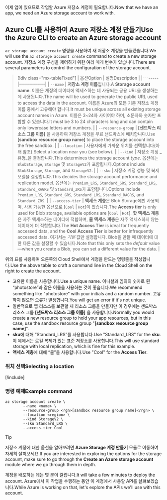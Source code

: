 <span data-ttu-id="f00d7-101">이제 앱이 있으므로 작업할 Azure 저장소 계정이 필요합니다.</span><span class="sxs-lookup"><span data-stu-id="f00d7-101">Now that we have an app, we need an Azure storage account to work with.</span></span>

## <a name="use-the-azure-cli-to-create-an-azure-storage-account"></a><span data-ttu-id="f00d7-102">Azure CLI를 사용하여 Azure 저장소 계정 만들기</span><span class="sxs-lookup"><span data-stu-id="f00d7-102">Use the Azure CLI to create an Azure storage account</span></span>

<span data-ttu-id="f00d7-103">`az storage account create` 명령을 사용하여 새 저장소 계정을 만들겠습니다.</span><span class="sxs-lookup"><span data-stu-id="f00d7-103">We will use the `az storage account create` command to create a new storage account.</span></span> <span data-ttu-id="f00d7-104">저장소 계정 구성을 제어하기 위한 여러 매개 변수가 있습니다.</span><span class="sxs-lookup"><span data-stu-id="f00d7-104">There are several parameters to control the configuration of the storage account.</span></span>

> [!div class="mx-tableFixed"]
> | <span data-ttu-id="f00d7-105">옵션</span><span class="sxs-lookup"><span data-stu-id="f00d7-105">Option</span></span> | <span data-ttu-id="f00d7-106">설명</span><span class="sxs-lookup"><span data-stu-id="f00d7-106">Description</span></span> |
> |--------|-------------|
> | `--name` | <span data-ttu-id="f00d7-107">**저장소 계정 이름**입니다.</span><span class="sxs-lookup"><span data-stu-id="f00d7-107">A **Storage account name**.</span></span> <span data-ttu-id="f00d7-108">이름은 계정의 데이터에 액세스하는 데 사용되는 공용 URL을 생성하는 데 사용됩니다.</span><span class="sxs-lookup"><span data-stu-id="f00d7-108">The name will be used to generate the public URL used to access the data in the account.</span></span> <span data-ttu-id="f00d7-109">이름은 Azure의 모든 기존 저장소 계정 이름 중에서 고유해야 합니다.</span><span class="sxs-lookup"><span data-stu-id="f00d7-109">It must be unique across all existing storage account names in Azure.</span></span> <span data-ttu-id="f00d7-110">이름은 3~24자 사이여야 하며, 소문자와 숫자만 포함할 수 있습니다.</span><span class="sxs-lookup"><span data-stu-id="f00d7-110">It must be 3 to 24 characters long and can contain only lowercase letters and numbers.</span></span> |
> | `--resource-group` | <span data-ttu-id="f00d7-111">**<rgn>[샌드박스 리소스 그룹 이름]</rgn>** 을 사용하여 저장소 계정을 무료 샌드박스에 배치합니다.</span><span class="sxs-lookup"><span data-stu-id="f00d7-111">Use **<rgn>[sandbox resource group name]</rgn>** to place the storage account into the free sandbox.</span></span> |
> | `--location` | <span data-ttu-id="f00d7-112">사용자에게 가까운 위치를 선택합니다(아래 참조).</span><span class="sxs-lookup"><span data-stu-id="f00d7-112">Select a location near you (see below).</span></span> |
> | `--kind` | <span data-ttu-id="f00d7-113">저장소 계정 _유형_을 결정합니다.</span><span class="sxs-lookup"><span data-stu-id="f00d7-113">This determines the storage account _type_.</span></span> <span data-ttu-id="f00d7-114">옵션에는 `BlobStorage`, `Storage` 및 `StorageV2`가 포함됩니다.</span><span class="sxs-lookup"><span data-stu-id="f00d7-114">Options include `BlobStorage`, `Storage`, and `StorageV2`.</span></span> |
> | `--sku` | <span data-ttu-id="f00d7-115">저장소 계정 성능 및 복제 모델을 결정합니다.</span><span class="sxs-lookup"><span data-stu-id="f00d7-115">This decides the storage account performance and replication model.</span></span> <span data-ttu-id="f00d7-116">옵션에는 `Premium_LRS`, `Standard_GRS`, `Standard_LRS`, `Standard_RAGRS` 및 `Standard_ZRS`가 포함됩니다.</span><span class="sxs-lookup"><span data-stu-id="f00d7-116">Options include `Premium_LRS`, `Standard_GRS`, `Standard_LRS`, `Standard_RAGRS`, and `Standard_ZRS`.</span></span> |
> | `--access-tier` | <span data-ttu-id="f00d7-117">**액세스 계층**은 Blob Storage에만 사용되며, 사용 가능한 옵션으로 [`Cool` \| `Hot`]이 있습니다.</span><span class="sxs-lookup"><span data-stu-id="f00d7-117">The **Access tier** is only used for Blob storage, available options are [`Cool` \| `Hot`].</span></span> <span data-ttu-id="f00d7-118">**핫 액세스 계층**은 자주 액세스하는 데이터에 적합하며, **쿨 액세스 계층**은 자주 액세스하지 않는 데이터에 더 적합합니다.</span><span class="sxs-lookup"><span data-stu-id="f00d7-118">The **Hot Access Tier** is ideal for frequently accessed data, and the **Cool Access Tier** is better for infrequently accessed data.</span></span> <span data-ttu-id="f00d7-119">여기서는 _기본_ 값만 설정합니다. Blob을 만들 때 데이터에 대한 다른 값을 설정할 수 있습니다.</span><span class="sxs-lookup"><span data-stu-id="f00d7-119">Note that this only sets the _default_ value&mdash;when you create a Blob, you can set a different value for the data.</span></span> |
    
<span data-ttu-id="f00d7-120">위의 표를 사용하여 오른쪽의 Cloud Shell에서 계정을 만드는 명령줄을 작성합니다.</span><span class="sxs-lookup"><span data-stu-id="f00d7-120">Use the above table to craft a command line in the Cloud Shell on the right to create the account.</span></span>
- <span data-ttu-id="f00d7-121">고유한 이름을 사용합니다.</span><span class="sxs-lookup"><span data-stu-id="f00d7-121">Use a unique name.</span></span> <span data-ttu-id="f00d7-122">이니셜과 임의의 숫자로 된 “photostore”과 같은 이름을 사용하는 것이 좋습니다.</span><span class="sxs-lookup"><span data-stu-id="f00d7-122">We recommend something like "photostore" with your initials and a random number.</span></span> <span data-ttu-id="f00d7-123">고유하지 않으면 오류가 발생합니다.</span><span class="sxs-lookup"><span data-stu-id="f00d7-123">You will get an error if it's not unique.</span></span>
- <span data-ttu-id="f00d7-124">일반적으로 앱 리소스를 보관할 새 리소스 그룹을 만들지만 이 경우에는 샌드박스 리소스 그룹 **<rgn>[샌드박스 리소스 그룹 이름]</rgn>** 을 사용합니다.</span><span class="sxs-lookup"><span data-stu-id="f00d7-124">Normally you would create a new resource group to hold your app resources, but in this case, use the sandbox resource group "**<rgn>[sandbox resource group name]</rgn>**".</span></span>
- <span data-ttu-id="f00d7-125">**sku**에 대해 “Standard_LRS”를 사용합니다.</span><span class="sxs-lookup"><span data-stu-id="f00d7-125">Use "Standard_LRS" for the **sku**.</span></span> <span data-ttu-id="f00d7-126">이 예에서는 로컬 복제가 있는 표준 저장소를 사용합니다.</span><span class="sxs-lookup"><span data-stu-id="f00d7-126">This will use standard storage with local replication, which is fine for this example.</span></span>
- <span data-ttu-id="f00d7-127">**액세스 계층**에 대해 “쿨”을 사용합니다.</span><span class="sxs-lookup"><span data-stu-id="f00d7-127">Use "Cool" for the **Access Tier**.</span></span>

### <a name="selecting-a-location"></a><span data-ttu-id="f00d7-128">위치 선택</span><span class="sxs-lookup"><span data-stu-id="f00d7-128">Selecting a location</span></span>
<!-- Resource selection -->
[!include[](../../../includes/azure-sandbox-regions-first-mention-note.md)]

### <a name="example-command"></a><span data-ttu-id="f00d7-129">명령 예제</span><span class="sxs-lookup"><span data-stu-id="f00d7-129">Example command</span></span>

```azurecli
az storage account create \
        --name <name> \
        --resource-group <rgn>[sandbox resource group name]</rgn> \
        --location <region> \
        --kind StorageV2 \
        --sku Standard_LRS \
        --access-tier Cool
```

> [!TIP]
> <span data-ttu-id="f00d7-130">저장소 계정에 대한 옵션을 알아보려면 **Azure Storage 계정 만들기** 모듈로 이동하여 자세히 살펴보세요.</span><span class="sxs-lookup"><span data-stu-id="f00d7-130">If you are interested in exploring the options for the storage account, make sure to go through the **Create an Azure storage account** module where we go through them in depth.</span></span>

<span data-ttu-id="f00d7-131">계정을 배포하는 데는 몇 분이 걸립니다.</span><span class="sxs-lookup"><span data-stu-id="f00d7-131">It will take a few minutes to deploy the account.</span></span> <span data-ttu-id="f00d7-132">Azure에서 이 작업을 수행하는 동안 이 계정에서 사용할 API를 살펴보겠습니다.</span><span class="sxs-lookup"><span data-stu-id="f00d7-132">While Azure is working on that, let's explore the APIs we'll use with this account.</span></span>
